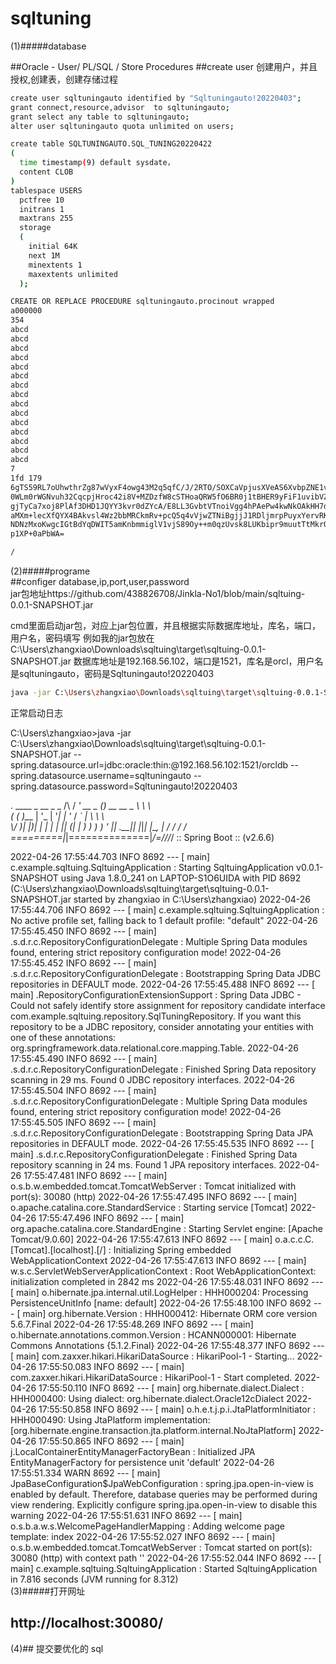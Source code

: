 # sqltuning


(1)#####database  

##Oracle - User/ PL/SQL / Store Procedures
##create user
创建用户，并且授权,创建表，创建存储过程
```sh
create user sqltuningauto identified by "Sqltuningauto!20220403";
grant connect,resource,advisor  to sqltuningauto;
grant select any table to sqltuningauto;
alter user sqltuningauto quota unlimited on users;

create table SQLTUNINGAUTO.SQL_TUNING20220422
(
  time timestamp(9) default sysdate，
  content CLOB
)
tablespace USERS
  pctfree 10
  initrans 1
  maxtrans 255
  storage
  (
    initial 64K
    next 1M
    minextents 1
    maxextents unlimited
  );

CREATE OR REPLACE PROCEDURE sqltuningauto.procinout wrapped
a000000
354
abcd
abcd
abcd
abcd
abcd
abcd
abcd
abcd
abcd
abcd
abcd
abcd
abcd
abcd
abcd
7
1fd 179
6gTS59RL7oUhwthrZg87wVyxF4owg43M2q5qfC/J/2RTO/SOXCaVpjusXVeAS6XvbpZNE1vo
0WLm0rWGNvuh32CqcpjHroc42i8V+MZDzfW8cSTHoaQRW5fO6BR0j1tBHER9yFiF1uvibVZq
gjTyCa7xoj8PlAf3DHD1JQYY3kvr0dZYcA/E8LL3GvbtVTnoiVgg4hPAePw4kwNkOAkHH7dw
aMXm+lecXfQYX4BAkvsl4Wz2bbMRCkmRv+pcQ5q4vVjwZTNiBgjjJ1RDljmrpPuyxYervRKu
NDNzMxoKwgcIGtBdYqDWIT5amKnbmmiglV1vjS89Oy++m0qzUvsk8LUKbipr9muutTtMkrOE
p1XP+0aPbWA=

/

```
(2)#####programe  
##configer database,ip,port,user,password  
jar包地址https://github.com/438826708/Jinkla-No1/blob/main/sqltuing-0.0.1-SNAPSHOT.jar  

cmd里面启动jar包，对应上jar包位置，并且根据实际数据库地址，库名，端口，用户名，密码填写
例如我的jar包放在C:\Users\zhangxiao\Downloads\sqltuing\target\sqltuing-0.0.1-SNAPSHOT.jar
数据库地址是192.168.56.102，端口是1521，库名是orcl，用户名是sqltuningauto，密码是Sqltuningauto!20220403


```sh
java -jar C:\Users\zhangxiao\Downloads\sqltuing\target\sqltuing-0.0.1-SNAPSHOT.jar --spring.datasource.url=jdbc:oracle:thin:@192.168.56.102:1521/orcl --spring.datasource.username=sqltuningauto --spring.datasource.password=Sqltuningauto!20220403
```

正常启动日志


C:\Users\zhangxiao>java -jar C:\Users\zhangxiao\Downloads\sqltuing\target\sqltuing-0.0.1-SNAPSHOT.jar --spring.datasource.url=jdbc:oracle:thin:@192.168.56.102:1521/orcldb --spring.datasource.username=sqltuningauto --spring.datasource.password=Sqltuningauto!20220403

  .   ____          _            __ _ _
 /\\ / ___'_ __ _ _(_)_ __  __ _ \ \ \ \
( ( )\___ | '_ | '_| | '_ \/ _` | \ \ \ \
 \\/  ___)| |_)| | | | | || (_| |  ) ) ) )
  '  |____| .__|_| |_|_| |_\__, | / / / /
 =========|_|==============|___/=/_/_/_/
 :: Spring Boot ::                (v2.6.6)

2022-04-26 17:55:44.703  INFO 8692 --- [           main] c.example.sqltuing.SqltuingApplication   : Starting SqltuingApplication v0.0.1-SNAPSHOT using Java 1.8.0_241 on LAPTOP-S1O6UIDA with PID 8692 (C:\Users\zhangxiao\Downloads\sqltuing\target\sqltuing-0.0.1-SNAPSHOT.jar started by zhangxiao in C:\Users\zhangxiao)
2022-04-26 17:55:44.706  INFO 8692 --- [           main] c.example.sqltuing.SqltuingApplication   : No active profile set, falling back to 1 default profile: "default"
2022-04-26 17:55:45.450  INFO 8692 --- [           main] .s.d.r.c.RepositoryConfigurationDelegate : Multiple Spring Data modules found, entering strict repository configuration mode!
2022-04-26 17:55:45.452  INFO 8692 --- [           main] .s.d.r.c.RepositoryConfigurationDelegate : Bootstrapping Spring Data JDBC repositories in DEFAULT mode.
2022-04-26 17:55:45.488  INFO 8692 --- [           main] .RepositoryConfigurationExtensionSupport : Spring Data JDBC - Could not safely identify store assignment for repository candidate interface com.example.sqltuing.repository.SqlTuningRepository. If you want this repository to be a JDBC repository, consider annotating your entities with one of these annotations: org.springframework.data.relational.core.mapping.Table.
2022-04-26 17:55:45.490  INFO 8692 --- [           main] .s.d.r.c.RepositoryConfigurationDelegate : Finished Spring Data repository scanning in 29 ms. Found 0 JDBC repository interfaces.
2022-04-26 17:55:45.504  INFO 8692 --- [           main] .s.d.r.c.RepositoryConfigurationDelegate : Multiple Spring Data modules found, entering strict repository configuration mode!
2022-04-26 17:55:45.505  INFO 8692 --- [           main] .s.d.r.c.RepositoryConfigurationDelegate : Bootstrapping Spring Data JPA repositories in DEFAULT mode.
2022-04-26 17:55:45.535  INFO 8692 --- [           main] .s.d.r.c.RepositoryConfigurationDelegate : Finished Spring Data repository scanning in 24 ms. Found 1 JPA repository interfaces.
2022-04-26 17:55:47.481  INFO 8692 --- [           main] o.s.b.w.embedded.tomcat.TomcatWebServer  : Tomcat initialized with port(s): 30080 (http)
2022-04-26 17:55:47.495  INFO 8692 --- [           main] o.apache.catalina.core.StandardService   : Starting service [Tomcat]
2022-04-26 17:55:47.496  INFO 8692 --- [           main] org.apache.catalina.core.StandardEngine  : Starting Servlet engine: [Apache Tomcat/9.0.60]
2022-04-26 17:55:47.613  INFO 8692 --- [           main] o.a.c.c.C.[Tomcat].[localhost].[/]       : Initializing Spring embedded WebApplicationContext
2022-04-26 17:55:47.613  INFO 8692 --- [           main] w.s.c.ServletWebServerApplicationContext : Root WebApplicationContext: initialization completed in 2842 ms
2022-04-26 17:55:48.031  INFO 8692 --- [           main] o.hibernate.jpa.internal.util.LogHelper  : HHH000204: Processing PersistenceUnitInfo [name: default]
2022-04-26 17:55:48.100  INFO 8692 --- [           main] org.hibernate.Version                    : HHH000412: Hibernate ORM core version 5.6.7.Final
2022-04-26 17:55:48.269  INFO 8692 --- [           main] o.hibernate.annotations.common.Version   : HCANN000001: Hibernate Commons Annotations {5.1.2.Final}
2022-04-26 17:55:48.377  INFO 8692 --- [           main] com.zaxxer.hikari.HikariDataSource       : HikariPool-1 - Starting...
2022-04-26 17:55:50.083  INFO 8692 --- [           main] com.zaxxer.hikari.HikariDataSource       : HikariPool-1 - Start completed.
2022-04-26 17:55:50.110  INFO 8692 --- [           main] org.hibernate.dialect.Dialect            : HHH000400: Using dialect: org.hibernate.dialect.Oracle12cDialect
2022-04-26 17:55:50.858  INFO 8692 --- [           main] o.h.e.t.j.p.i.JtaPlatformInitiator       : HHH000490: Using JtaPlatform implementation: [org.hibernate.engine.transaction.jta.platform.internal.NoJtaPlatform]
2022-04-26 17:55:50.865  INFO 8692 --- [           main] j.LocalContainerEntityManagerFactoryBean : Initialized JPA EntityManagerFactory for persistence unit 'default'
2022-04-26 17:55:51.334  WARN 8692 --- [           main] JpaBaseConfiguration$JpaWebConfiguration : spring.jpa.open-in-view is enabled by default. Therefore, database queries may be performed during view rendering. Explicitly configure spring.jpa.open-in-view to disable this warning
2022-04-26 17:55:51.631  INFO 8692 --- [           main] o.s.b.a.w.s.WelcomePageHandlerMapping    : Adding welcome page template: index
2022-04-26 17:55:52.027  INFO 8692 --- [           main] o.s.b.w.embedded.tomcat.TomcatWebServer  : Tomcat started on port(s): 30080 (http) with context path ''
2022-04-26 17:55:52.044  INFO 8692 --- [           main] c.example.sqltuing.SqltuingApplication   : Started SqltuingApplication in 7.816 seconds (JVM running for 8.312)  
(3)#####打开网址  
##  http://localhost:30080/

(4)## 提交要优化的 sql  


